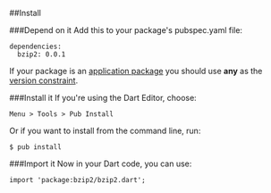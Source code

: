 ##Install

###Depend on it
Add this to your package's pubspec.yaml file:

    dependencies:
      bzip2: 0.0.1

If your package is an [application package](http://pub.dartlang.org/doc/glossary.html#application-package) you should use **any** as the [version constraint](http://pub.dartlang.org/doc/glossary.html#version-constraint).

###Install it
If you're using the Dart Editor, choose:

    Menu > Tools > Pub Install

Or if you want to install from the command line, run:

    $ pub install

###Import it
Now in your Dart code, you can use:

    import 'package:bzip2/bzip2.dart';


